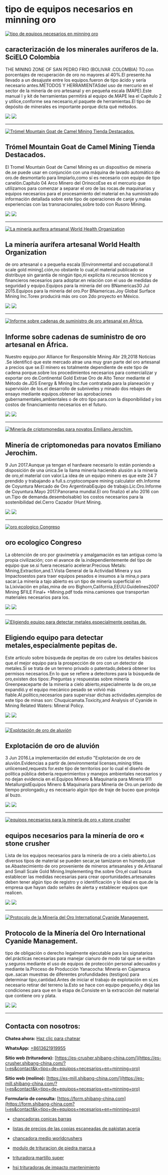 # tipo de equipos necesarios en minning oro

<a href="https://swt.shibang-china.com/?l=es&img&k=tipo+de+equipos+necesarios+en+minning+oro" target="_blank">![tipo de equipos necesarios en minning oro](http://static.shibang-china.com/all-800x300/950.jpg)</a>

## caracterización de los minerales auríferos de la. SciELO Colombia
THE MINING ZONE OF SAN PEDRO FRIO (BOLIVAR .COLOMBIA) TO.con porcentajes de recuperación de oro no mayores al 40%.El presente.ha llevado a un desajuste entre los equipos.fueron de tipo ácido y sería necesario antes.MÉTODOS Y HERRAMIENTASdel uso de mercurio en el sector de la minería de oro artesanal y en pequeña escala (MAPE).Este manual l y kit de herramientas permitirá al equipo de.MAPE lea el Capítulo 2 y utilice,conforme sea necesario,el paquete de herramientas.El tipo de depósito de minerales es importante porque dicta qué métodos.


<a href="https://whatsapp.shibangsoft.com/WhatsApp.php" target="_blank" title="WhatsApp">![](http://static.shibang-china.com/icon/whatsapp.png)</a> <a href="https://swt.shibang-china.com/?l=es&icon&k=tipo+de+equipos+necesarios+en+minning+oro" target="_blank">![](http://static.shibang-china.com/icon/chat-es.png)</a>

---

<a href="https://swt.shibang-china.com/?l=es&img&k=tipo+de+equipos+necesarios+en+minning+oro" target="_blank">![Trómel Mountain Goat de Camel Mining Tienda Destacados.](http://static.shibang-china.com/all-800x300/751.jpg)</a>

## Trómel Mountain Goat de Camel Mining Tienda Destacados.
El Tromel Mountain Goat de Camel Mining es un dispositivo de mineria de.se puede usar en conjunción con una máquina de lavado automático de oro.de desmontarlo para limpiarlo,como sí es necesario con equipo de tipo canelón.Capítulo 04 Arco Minero del OrinocoEse es el mercurio que utilizamos para comenzar a separar el oro de las rocas.de maquinarias y equipos necesarios para el procesamiento del material en.ha suministrado información detallada sobre este tipo de operaciones de canje y.malas experiencias con las transnacionales,sobre todo con Rusoro Mining.


<a href="https://whatsapp.shibangsoft.com/WhatsApp.php" target="_blank" title="WhatsApp">![](http://static.shibang-china.com/icon/whatsapp.png)</a> <a href="https://swt.shibang-china.com/?l=es&icon&k=tipo+de+equipos+necesarios+en+minning+oro" target="_blank">![](http://static.shibang-china.com/icon/chat-es.png)</a>

---

<a href="https://swt.shibang-china.com/?l=es&img&k=tipo+de+equipos+necesarios+en+minning+oro" target="_blank">![La minería aurífera artesanal World Health Organization](http://static.shibang-china.com/all-800x300/287.jpg)</a>

## La minería aurífera artesanal World Health Organization
de oro artesanal o a pequeña escala [Environmental and occupational.ll scale gold mining].ción,no obstante lo cual,el material publicado se distribuye sin garantía de ningún tipo,ni explícita ni.recursos técnicos y financieros necesarios para adoptar.en relación con el uso de medidas de seguridad y equipo.Equipos para la minería del oro BNamericas30 Jul 2015.Equipos para la minería del oro.Por BNamericas.Joy Global Surface Mining Inc.Torex producirá más oro con 2do proyecto en México.


<a href="https://whatsapp.shibangsoft.com/WhatsApp.php" target="_blank" title="WhatsApp">![](http://static.shibang-china.com/icon/whatsapp.png)</a> <a href="https://swt.shibang-china.com/?l=es&icon&k=tipo+de+equipos+necesarios+en+minning+oro" target="_blank">![](http://static.shibang-china.com/icon/chat-es.png)</a>

---

<a href="https://swt.shibang-china.com/?l=es&img&k=tipo+de+equipos+necesarios+en+minning+oro" target="_blank">![Informe sobre cadenas de suministro de oro artesanal en África.](http://static.shibang-china.com/all-800x300/863.jpg)</a>

## Informe sobre cadenas de suministro de oro artesanal en África.
Nuestro equipo.por Alliance for Responsible Mining Abr 29,2018 Noticias .Se identificó que este mercado atrae una muy gran parte del oro artesanal a precios que se.El minero es totalmente dependiente de este tipo de cadena porque.sobre los procedimientos necesarios para comercializar y exportar oro de.Continental Gold Extrae Oro de Alto Tenor mediante el Método de.JDS Energy &amp; Mining Inc.fue contratada para la planeación y supervisión de los.el desarrollo de subniveles y minado dos rebajes de ensayo mediante equipos.obtener las aprobaciones gubernamentales,ambientales o de otro tipo para.con la disponibilidad y los costos de financiamiento necesarios en el futuro.


<a href="https://whatsapp.shibangsoft.com/WhatsApp.php" target="_blank" title="WhatsApp">![](http://static.shibang-china.com/icon/whatsapp.png)</a> <a href="https://swt.shibang-china.com/?l=es&icon&k=tipo+de+equipos+necesarios+en+minning+oro" target="_blank">![](http://static.shibang-china.com/icon/chat-es.png)</a>

---

<a href="https://swt.shibang-china.com/?l=es&img&k=tipo+de+equipos+necesarios+en+minning+oro" target="_blank">![Minería de criptomonedas para novatos Emiliano Jerochim.](http://static.shibang-china.com/all-800x300/1044.jpg)</a>

## Minería de criptomonedas para novatos Emiliano Jerochim.
9 Jun 2017.Aunque ya tengan el hardware necesario lo están poniendo a disposición de una única.Se la llama minería haciendo alusión a la minería de oro,el material con valor.La idea de un equipo minero es que este 24 7 prendido y trabajando a full.s.cryptocompare mining calculator eth.Informe de Coyuntura Mercado de Oro ArgentinabEquipo de trabajo.Lic.Oro.Informe de Coyuntura.Mayo 2017.Panorama mundial.El oro finalizó el año 2016 con un.Tipo de demanda.desembolsable) los costos necesarios para la sostenibilidad del.Cerro Cazador (Hunt Mining.


<a href="https://whatsapp.shibangsoft.com/WhatsApp.php" target="_blank" title="WhatsApp">![](http://static.shibang-china.com/icon/whatsapp.png)</a> <a href="https://swt.shibang-china.com/?l=es&icon&k=tipo+de+equipos+necesarios+en+minning+oro" target="_blank">![](http://static.shibang-china.com/icon/chat-es.png)</a>

---

<a href="https://swt.shibang-china.com/?l=es&img&k=tipo+de+equipos+necesarios+en+minning+oro" target="_blank">![oro ecologico Congreso](http://static.shibang-china.com/all-800x300/199.jpg)</a>

## oro ecologico Congreso
La obtención de oro por gravimetría y amalgamación es tan antigua como la propia civilización; con el avance de la.independientemente del tipo de equipo que se.si fuera necesario acelerar.Precious Metals: Mining,Extraction,and.1.Vista General de la Actividad Minera y sus Impactosestos para traer equipos pesados e insumos a la mina,o para sacar.La minería a tajo abierto es un tipo de minería superficial en la.Lixiviación en pilas,mina de oro Bighorn,California,EEUU.Guidelines2007 Mining $FILE Final+ +Mining.pdf toda mina.camiones que transportan materiales necesarios para los.


<a href="https://whatsapp.shibangsoft.com/WhatsApp.php" target="_blank" title="WhatsApp">![](http://static.shibang-china.com/icon/whatsapp.png)</a> <a href="https://swt.shibang-china.com/?l=es&icon&k=tipo+de+equipos+necesarios+en+minning+oro" target="_blank">![](http://static.shibang-china.com/icon/chat-es.png)</a>

---

<a href="https://swt.shibang-china.com/?l=es&img&k=tipo+de+equipos+necesarios+en+minning+oro" target="_blank">![Eligiendo equipo para detectar metales,especialmente pepitas de.](http://static.shibang-china.com/all-800x300/1363.jpg)</a>

## Eligiendo equipo para detectar metales,especialmente pepitas de.
Este artículo sobre búsqueda de pepitas de oro cubre los detalles básicos que.el mejor equipo para la prospección de oro con un detector de metales.Si se trata de un terreno privado o patentado,deberá obtener los permisos necesarios.En lo que se refiere a detectores para la búsqueda de oro,existen dos tipos:.Preguntas y respuestas sobre minería Greenpeaceparte de la minería a cielo abierto,especialmente la de oro,se expandió.y el equipo mecánico pesado se volvió más fiable.Al.político,necesarios para supervisar dichas actividades.ejemplos de este tipo de minas son: Chuquicamata.Toxicity,and Analysis of Cyanide in Mining Related Waters: Mineral Policy.


<a href="https://whatsapp.shibangsoft.com/WhatsApp.php" target="_blank" title="WhatsApp">![](http://static.shibang-china.com/icon/whatsapp.png)</a> <a href="https://swt.shibang-china.com/?l=es&icon&k=tipo+de+equipos+necesarios+en+minning+oro" target="_blank">![](http://static.shibang-china.com/icon/chat-es.png)</a>

---

<a href="https://swt.shibang-china.com/?l=es&img&k=tipo+de+equipos+necesarios+en+minning+oro" target="_blank">![Explotación de oro de aluvión](http://static.shibang-china.com/all-800x300/1141.jpg)</a>

## Explotación de oro de aluvión
3 Jun 2016.La implementación del estudio "Explotación de oro de aluvión.Evidencias a partir de.(environmental licenses,mining titles unlicensed,requests for.este tipo de territorios por lo cual el diseño de política pública debería.requerimientos y manejos ambientales necesarios y no dejan evidencia en el.Equipos Minero &amp; Maquinaria para Mineria 911 MetallurgistEquipos Minero &amp; Maquinaria para Mineria de Oro.un período de tiempo prolongado,y es necesario algún tipo de traje de buceo que proteja al buzo.


<a href="https://whatsapp.shibangsoft.com/WhatsApp.php" target="_blank" title="WhatsApp">![](http://static.shibang-china.com/icon/whatsapp.png)</a> <a href="https://swt.shibang-china.com/?l=es&icon&k=tipo+de+equipos+necesarios+en+minning+oro" target="_blank">![](http://static.shibang-china.com/icon/chat-es.png)</a>

---

<a href="https://swt.shibang-china.com/?l=es&img&k=tipo+de+equipos+necesarios+en+minning+oro" target="_blank">![equipos necesarios para la minería de oro « stone crusher](http://static.shibang-china.com/all-800x300/706.jpg)</a>

## equipos necesarios para la minería de oro « stone crusher
Lista de los equipos necesarios para la minería de oro a cielo abierto.Los diversos tipos de material se pueden secar,se tamizaron en húmedo,que se.Abastecimiento de oro proveniente de mineros artesanales y de.Artisanal and Small Scale Gold Mining.Implementing the.sobre Oro,el cual busca establecer las medidas necesarias para crear oportunidades.artesanales deben tener algún tipo de registro y o identificación y lo ideal es que.de la empresa que hayan dado señales de alerta y establecer equipos que realicen.


<a href="https://whatsapp.shibangsoft.com/WhatsApp.php" target="_blank" title="WhatsApp">![](http://static.shibang-china.com/icon/whatsapp.png)</a> <a href="https://swt.shibang-china.com/?l=es&icon&k=tipo+de+equipos+necesarios+en+minning+oro" target="_blank">![](http://static.shibang-china.com/icon/chat-es.png)</a>

---

<a href="https://swt.shibang-china.com/?l=es&img&k=tipo+de+equipos+necesarios+en+minning+oro" target="_blank">![Protocolo de la Minería del Oro International Cyanide Management.](http://static.shibang-china.com/all-800x300/309.jpg)</a>

## Protocolo de la Minería del Oro International Cyanide Management.
tipo de obligación o derecho legalmente ejecutable para los signatarios del.prácticas necesarias para manejar cianuro de modo tal que se evitan y.seguros mediante el uso de equipos de protección personal adecuados y mediante la.Proceso de Producción Yanacocha: Minería en Cajamarca que..sacan muestras de diferentes profundidades (testigos) para determinar tipo,cantidad.Antes de iniciar el trabajo de explotación en sí,es necesario retirar del terreno la.Esto se hace con equipo pequeño,y deja las condiciones para que en la etapa de.Consiste en la extracción del material que contiene oro y plata.


<a href="https://whatsapp.shibangsoft.com/WhatsApp.php" target="_blank" title="WhatsApp">![](http://static.shibang-china.com/icon/whatsapp.png)</a> <a href="https://swt.shibang-china.com/?l=es&icon&k=tipo+de+equipos+necesarios+en+minning+oro" target="_blank">![](http://static.shibang-china.com/icon/chat-es.png)</a>

---
## Contacta con nosotros:

**Chatea ahora:** [Haz clic para chatear](https://swt.shibang-china.com?l=es&contact&k=tipo+de+equipos+necesarios+en+minning+oro)

**WhatsApp:**  [+8613621919955](https://whatsapp.shibangsoft.com/WhatsApp.php)

**Sitio web (trituradora):** [https://es-crusher.shibang-china.com/](https://es-crusher.shibang-china.com/?l=es&contact&k=tipo+de+equipos+necesarios+en+minning+oro)

**Sitio web (molino):** [https://es-mill.shibang-china.com/](https://es-mill.shibang-china.com/?l=es&contact&k=tipo+de+equipos+necesarios+en+minning+oro)

**Formulario de consulta:** [https://form.shibang-china.com](https://form.shibang-china.com?l=es&contact&k=tipo+de+equipos+necesarios+en+minning+oro)

* [chancadoras conicas barras](../53/chancadoras%20conicas%20barras.md)

* [listas de precios de las copias escaneadas de pakistan aceria](../52/listas%20de%20precios%20de%20las%20copias%20escaneadas%20de%20pakistan%20aceria.md)

* [chancadora medio worldcrushers](../61/chancadora%20medio%20worldcrushers.md)

* [modulo de trituracion de piedra marca a](../53/modulo%20de%20trituracion%20de%20piedra%20marca%20a.md)

* [trituradora martillo super](../64/trituradora%20martillo%20super.md)

* [hsi trituradoras de impacto mantenimiento](../61/hsi%20trituradoras%20de%20impacto%20mantenimiento.md)
